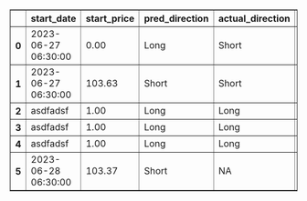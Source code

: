 <table border="1" class="dataframe">
  <thead>
    <tr style="text-align: right;">
      <th></th>
      <th>start_date</th>
      <th>start_price</th>
      <th>pred_direction</th>
      <th>actual_direction</th>
      <th>end_date</th>
      <th>end_price</th>
      <th>confidence</th>
      <th>difference</th>
    </tr>
  </thead>
  <tbody>
    <tr>
      <th>0</th>
      <td>2023-06-27 06:30:00</td>
      <td>0.00</td>
      <td>Long</td>
      <td>Short</td>
      <td>2023-06-27 12:00:00</td>
      <td>10.00</td>
      <td>80.000000</td>
      <td>NaN</td>
    </tr>
    <tr>
      <th>1</th>
      <td>2023-06-27 06:30:00</td>
      <td>103.63</td>
      <td>Short</td>
      <td>Short</td>
      <td>2023-06-27 12:00:00</td>
      <td>103.17</td>
      <td>90.625000</td>
      <td>NaN</td>
    </tr>
    <tr>
      <th>2</th>
      <td>asdfadsf</td>
      <td>1.00</td>
      <td>Long</td>
      <td>Long</td>
      <td>qwerty</td>
      <td>2.00</td>
      <td>90.000000</td>
      <td>NaN</td>
    </tr>
    <tr>
      <th>3</th>
      <td>asdfadsf</td>
      <td>1.00</td>
      <td>Long</td>
      <td>Long</td>
      <td>qwerty</td>
      <td>2.00</td>
      <td>90.000000</td>
      <td>1.0</td>
    </tr>
    <tr>
      <th>4</th>
      <td>asdfadsf</td>
      <td>1.00</td>
      <td>Long</td>
      <td>Long</td>
      <td>qwerty</td>
      <td>2.00</td>
      <td>90.000000</td>
      <td>1.0</td>
    </tr>
    <tr>
      <th>5</th>
      <td>2023-06-28 06:30:00</td>
      <td>103.37</td>
      <td>Short</td>
      <td>NA</td>
      <td>NA</td>
      <td>0.00</td>
      <td>81.818182</td>
      <td>NA</td>
    </tr>
  </tbody>
</table>